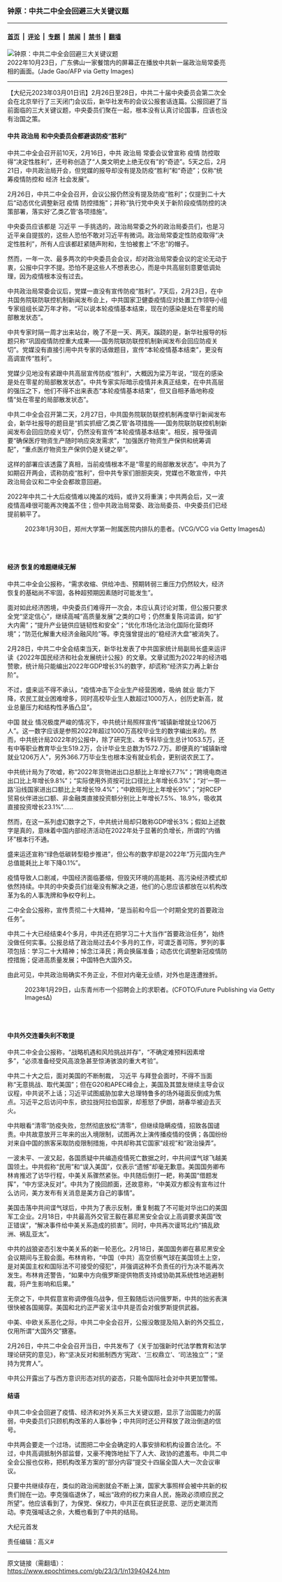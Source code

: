 ### 钟原：中共二中全会回避三大关键议题

---

#### [首页](../../../..?n13940424) &nbsp;|&nbsp; [评论](../../../../../epoch-comment?n13940424) &nbsp;|&nbsp; [专题](../../../../../epoch-special?n13940424) &nbsp;|&nbsp; [禁闻](../../../../../epoch-news?n13940424) &nbsp;|&nbsp; [禁书](../../../../../books?n13940424) &nbsp;|&nbsp; [翻墙](https://github.com/gfw-breaker/nogfw/blob/master/README.md?n13940424)


<div><img alt="钟原：中共二中全会回避三大关键议题" class="attachment-djy_600_400 size-djy_600_400 wp-post-image" src="https://i.epochtimes.com/assets/uploads/2022/10/id13852806-GettyImages-1244162294_light-600x400.jpg"/>
<div class="caption">
 2022年10月23日，广东佛山一家餐馆内的屏幕正在播放中共新一届政治局常委亮相的画面。(Jade Gao/AFP via Getty Images)
</div></div><hr/><div class="post_content" id="artbody" itemprop="articleBody">
 <!-- article content begin -->
 <p>
  【大纪元2023年03月01日讯】2月26日至28日，中共二十届中央委员会第二次全会在北京举行了三天闭门会议后，新华社发布的会议公报套话连篇。公报回避了当前面临的三大关键议题，中央委员们聚在一起，根本没有认真讨论国事，应该也没有治国之策。
 </p>
 <h4>
  中共
  <ok href="https://www.epochtimes.com/gb/tag/%E6%94%BF%E6%B2%BB%E5%B1%80.html">
   政治局
  </ok>
  和中央委员会都避谈防疫“胜利”
 </h4>
 <p>
  中共二中全会召开前10天，2月16日，中共
  <ok href="https://www.epochtimes.com/gb/tag/%E6%94%BF%E6%B2%BB%E5%B1%80.html">
   政治局
  </ok>
  常委会议曾宣称
  <ok href="https://www.epochtimes.com/gb/tag/%E7%96%AB%E6%83%85.html">
   疫情
  </ok>
  防控取得“决定性胜利”，还号称创造了“人类文明史上绝无仅有”的“奇迹”。5天之后，2月21日，中共政治局开会，但党媒的报导却没有提及防疫“胜利”和“奇迹”；仅称“统筹疫情防控和
  <ok href="https://www.epochtimes.com/gb/tag/%E7%BB%8F%E6%B5%8E.html">
   经济
  </ok>
  社会发展”。
 </p>
 <p>
  2月26日，中共二中全会召开，会议公报仍然没有提及防疫“胜利”；仅提到二十大后“动态优化调整新冠
  <ok href="https://www.epochtimes.com/gb/tag/%E7%96%AB%E6%83%85.html">
   疫情
  </ok>
  防控措施”；并称“执行党中央关于新阶段疫情防控的决策部署，落实好‘乙类乙管’各项措施”。
 </p>
 <p>
  中央委员应该都是
  <ok href="https://www.epochtimes.com/gb/tag/%E4%B9%A0%E8%BF%91%E5%B9%B3.html">
   习近平
  </ok>
  一手挑选的，政治局常委之外的政治局委员们，也是习近平亲自提拔的，这些人恐怕不敢对习近平有微词。政治局常委定性防疫取得“决定性胜利”，所有人应该都赶紧随声附和，生怕被套上“不忠”的帽子。
 </p>
 <p>
  然而，一年一次、最多两次的中央委员会会议，却对政治局常委会议的定论无动于衷，公报中只字不提。恐怕不是这些人不想表忠心，而是中共高层刻意要低调处理，因为疫情根本没有过去。
 </p>
 <p>
  中共政治局常委会议后，党媒一直没有宣传防疫“胜利”。7天后，2月23日，在中共国务院联防联控机制新闻发布会上，中共国家卫健委疫情应对处置工作领导小组专家组组长梁万年才称，“可以说本轮疫情基本结束，现在的感染是处在零星的局部散发状态”。
 </p>
 <p>
  中共专家时隔一周才出来站台，晚了不是一天、两天。蹊跷的是，新华社报导的标题只称“巩固疫情防控重大成果——国务院联防联控机制新闻发布会回应防疫关切”。党媒没有直接引用中共专家的话做题目，宣传“本轮疫情基本结束”，更没有高调宣传“胜利”。
 </p>
 <p>
  党媒少见地没有紧跟中共高层宣传防疫“胜利”，大概因为梁万年说，“现在的感染是处在零星的局部散发状态”。中共专家实际暗示疫情并未真正结束，在中共高层的强压之下，他们不得不出来表态“本轮疫情基本结束”，但又自相矛盾地称疫情“处在零星的局部散发状态”。
 </p>
 <p>
  中共二中全会召开第二天，2月27日，中共国务院联防联控机制再度举行新闻发布会，新华社报导的题目是“抓实抓细‘乙类乙管’各项措施——国务院联防联控机制新闻发布会回应防疫关切”，仍然没有宣传“本轮疫情基本结束”。相反，报导强调要“确保医疗物资生产随时响应突发需求”，“加强医疗物资生产保供和统筹调配”，“重点医疗物资生产保供仍是关键之举”。
 </p>
 <p>
  这样的部署应该透露了真相，当前疫情根本不是“零星的局部散发状态”。中共为了如期召开两会，谎称防疫“胜利”，但中共专家们胆胆突突，党媒也不敢宣传，中共政治局会议和二中全会都故意回避。
 </p>
 <p>
  2022年中共二十大后疫情难以掩盖的戏码，或许又将重演；中共两会后，又一波疫情高峰很可能再次掩盖不住；但中共政治局常委、政治局委员、中央委员们已经提前躺平了。
 </p>
 <figure aria-describedby="caption-attachment-13940425" class="wp-caption aligncenter" id="attachment_13940425" style="width: 600px">
  <ok href="https://i.epochtimes.com/assets/uploads/2023/03/id13940425-GettyImages-1461948242.jpg" target="_blank">
   <img alt="" class="size-large wp-image-13940425" src="https://i.epochtimes.com/assets/uploads/2023/03/id13940425-GettyImages-1461948242-600x450.jpg"/>
  </ok>
  <br/><figcaption class="wp-caption-text" id="caption-attachment-13940425">
   2023年1月30日，郑州大学第一附属医院内排队的患者。(VCG/VCG via Getty Images∆)
  </figcaption><br/>
 </figure><br/>
 <h4>
  <ok href="https://www.epochtimes.com/gb/tag/%E7%BB%8F%E6%B5%8E.html">
   经济
  </ok>
  恢复的难题继续无解
 </h4>
 <p>
  中共二中全会公报称，“需求收缩、供给冲击、预期转弱三重压力仍然较大，经济恢复的基础尚不牢固，各种超预期因素随时可能发生”。
 </p>
 <p>
  面对如此经济困境，中央委员们难得开一次会，本应认真讨论对策，但公报只要求全党“坚定信心”，继续高喊“高质量发展”之类的口号；仍然重复陈词滥调，如“扩大内需”；“提升产业链供应链韧性和安全”；“优化市场化法治化国际化营商环境”；“防范化解重大经济金融风险”等。李克强曾提出的“稳经济大盘”被消失了。
 </p>
 <p>
  2月28日，中共二中全会结束当天，新华社发表了中共国家统计局副局长盛来运评读《2022年国民经济和社会发展统计公报》的文章。文章试图为2022年的经济唱赞歌，统计局只能编出2022年GDP增长3%的数字，却谎称“经济实力再上新台阶”。
 </p>
 <p>
  不过，盛来运不得不承认，“疫情冲击下企业生产经营困难，吸纳
  <ok href="https://www.epochtimes.com/gb/tag/%E5%B0%B1%E4%B8%9A.html">
   就业
  </ok>
  能力下降，农民工就业困难增多，同时高校毕业生人数超过1000万人，创历史新高，就业总量压力和结构性矛盾凸显”。
 </p>
 <p>
  中国
  <ok href="https://www.epochtimes.com/gb/tag/%E5%B0%B1%E4%B8%9A.html">
   就业
  </ok>
  情况极度严峻的情况下，中共统计局照样宣传“城镇新增就业1206万人”。这一数字应该是参照2022年超过1000万高校毕业生的数字编出来的。然而，中共统计局2022年的公报中，除了研究生、本专科毕业生总计1053.5万，还有中等职业教育毕业生519.2万，合计毕业生总数为1572.7万。即便真的“城镇新增就业1206万人”，另外366.7万毕业生也根本没有就业机会，更别说农民工了。
 </p>
 <p>
  中共统计局为了吹嘘，称“2022年货物进出口总额比上年增长7.7%”；“跨境电商进出口比上年增长9.8%”；“实际使用外资按可比口径比上年增长6.3%”；“对‘一带一路’沿线国家进出口额比上年增长19.4%”；“中欧班列比上年增长9%”；“对RCEP贸易伙伴进出口额、非金融类直接投资额分别比上年增长7.5%、18.9%，吸收其直接投资增长23.1%”……
 </p>
 <p>
  然而，在这一系列虚幻数字之下，中共统计局却只敢称GDP增长3%；假如上述数字是真的，意味着中国内部经济活动在2022年处于显著的负增长，所谓的“内循环”根本行不通。
 </p>
 <p>
  盛来运还宣称“绿色低碳转型稳步推进”，但公布的数字却是2022年“万元国内生产总值能耗比上年下降0.1%”。
 </p>
 <p>
  疫情导致人口剧减，中国经济面临萎缩，但毁灭环境的高能耗、高污染经济模式却依然持续。中共的中央委员们丝毫没有解决之道，他们的心思应该都放在以机构改革为名的人事洗牌和争权夺利上。
 </p>
 <p>
  二中全会公报称，宣传贯彻二十大精神，“是当前和今后一个时期全党的首要政治任务”。
 </p>
 <p>
  中共二十大已经结束4个多月，中共还在把学习二十大当作“首要政治任务”，始终没做任何实事。公报总结了政治局过去4个多月的工作，可谓乏善可陈，罗列的事项包括：学习二十大精神；悼念江泽民；两会换届准备；动态优化调整新冠疫情防控措施；促进高质量发展；中国特色大国外交。
 </p>
 <p>
  由此可见，中共政治局确实不务正业，不但对内毫无业绩，对外也是连遭挫折。
 </p>
 <figure aria-describedby="caption-attachment-13940426" class="wp-caption aligncenter" id="attachment_13940426" style="width: 600px">
  <ok href="https://i.epochtimes.com/assets/uploads/2023/03/id13940426-GettyImages-1246635442.jpg" target="_blank">
   <img alt="" class="size-large wp-image-13940426" src="https://i.epochtimes.com/assets/uploads/2023/03/id13940426-GettyImages-1246635442-600x400.jpg"/>
  </ok>
  <br/><figcaption class="wp-caption-text" id="caption-attachment-13940426">
   2023年1月29日，山东青州市一个招聘会上的求职者。(CFOTO/Future Publishing via Getty Images∆)
  </figcaption><br/>
 </figure><br/>
 <h4>
  中共外交连番失利不敢提
 </h4>
 <p>
  中共二中全会公报称，“战略机遇和风险挑战并存”，“不确定难预料因素增多”，“必须准备经受风高浪急甚至惊涛骇浪的重大考验”。
 </p>
 <p>
  中共二十大之后，面对美国的不断制裁，
  <ok href="https://www.epochtimes.com/gb/tag/%E4%B9%A0%E8%BF%91%E5%B9%B3.html">
   习近平
  </ok>
  与拜登会面时，不得不当面称“无意挑战、取代美国”；但在G20和APEC峰会上，美国及其盟友继续主导会议议程，中共说不上话；习近平试图威胁加拿大总理特鲁多的场外碰面反倒成为焦点。习近平之后访问中东，欲拉拢阿拉伯国家，却惹怒了伊朗，胡春华被迫去灭火。
 </p>
 <p>
  中共眼看“清零”防疫失败，忽然彻底放松“清零”，但继续隐瞒疫情，招致各国谴责。中共故意放开三年来的出入境限制，试图再次上演传播疫情的伎俩；各国纷纷对来自中国的旅客采取防疫限制措施，中共却称其它国家“歧视”和“政治操弄”。
 </p>
 <p>
  一波未平、一波又起，各国质疑中共编造疫情死亡数据之时，中共间谍气球飞越美国领土。中共假称“民用”和“误入美国”，仅表示“遗憾”却毫无歉意。美国国务卿布林肯推迟了访华行程，中美关系骤然紧张。中共随后倒打一耙，称美国“借题发挥”，“中方坚决反对”。中共为了挽回颜面，还故意称，“中美双方都没有宣布过什么访问，美方发布有关消息是美方自己的事情”。
 </p>
 <p>
  美国击落中共间谍气球后，中共为了表示反制，重复制裁了不可能对华出口的美国军工企业。2月18日，中共最高外交官王毅在慕尼黑安全会议上高调要求美国“改正错误”，“解决事件给中美关系造成的损害”。同时，中共再次谩骂北约“搞乱欧洲、祸乱亚太”。
 </p>
 <p>
  中共的战狼姿态引发中美关系的新一轮恶化。2月18日，美国国务卿在慕尼黑安全会议期间与王毅会面。布林肯称，“中国（中共）高空侦察气球在美国领土上空，是对美国主权和国际法不可接受的侵犯”，并强调这种不负责任的行为决不能再次发生。布林肯还警告，“如果中方向俄罗斯提供物质支持或协助其系统性地逃避制裁，将产生影响和后果。”
 </p>
 <p>
  无奈之下，中共假意宣称调停俄乌战争，但王毅随后访问俄罗斯，中共的拙劣表演很快被各国揭穿。美国和北约正严密关注中共是否会对俄罗斯提供武器。
 </p>
 <p>
  中美、中欧关系恶化之际，中共二中全会召开，公报没敢提及陷入新的外交孤立，仅用所谓“大国外交”搪塞。
 </p>
 <p>
  2月26日，中共二中全会召开当日，中共发布了《关于加强新时代法学教育和法学理论研究的意见》，称“坚决反对和抵制西方‘宪政’、‘三权鼎立’、‘司法独立’”；“坚持为党育人”。
 </p>
 <p>
  中共公开露出了与西方意识形态对抗的姿态，只能令国际社会对中共更加警惕。
 </p>
 <h4>
  结语
 </h4>
 <p>
  中共二中全会回避了疫情、经济和对外关系三大关键议题，显示了治国能力的孱弱，中央委员们只顾机构改革的人事纷争；中共同时还公开释放了政治倒退的信号。
 </p>
 <p>
  中共两会要走一个过场，试图把二中全会确定的人事安排和机构设置合法化。不过，中共高调抵制外部监督，又豪不掩饰地扯下了人大、政协的遮羞布。中共二中全会公报也仅称，把机构改革方案的“部分内容”提交十四届全国人大一次会议审议。
 </p>
 <p>
  只要中共继续存在，类似的政治闹剧就会不断上演，国家大事照样会被中共新的权贵们抛在一边。李克强临退休了，喊出“政府的权力来自人民，施政必须顺应民之所望”。他应该看到了，为保党、保权力，中共正在疯狂逆民意、逆历史潮流而动。李克强喊话之余，大概也看到了中共的结局。
 </p>
 <p>
  大纪元首发
 </p>
 <p>
  责任编辑：高义#
 </p>
 <!-- article content end -->
 <div id="below_article_ad">
 </div>
</div>


---

原文链接（需翻墙）：https://www.epochtimes.com/gb/23/3/1/n13940424.htm